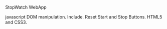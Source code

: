 StopWatch WebApp  


javascript   DOM manipulation. Include. Reset  Start and Stop Buttons.  HTML5 and CSS3. 
